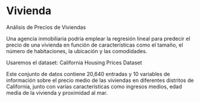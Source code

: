 # Vivienda
Análisis de Precios de Viviendas 

Una agencia inmobiliaria podría emplear la regresión lineal para predecir el precio de una vivienda en función de características como el tamaño, el número de habitaciones, la ubicación y las comodidades.

Usaremos el dataset: California Housing Prices Dataset

Este conjunto de datos contiene 20,640 entradas y 10 variables de información sobre el precio medio de las viviendas en diferentes distritos de California, junto con varias características como ingresos medios, edad media de la vivienda y proximidad al mar.
